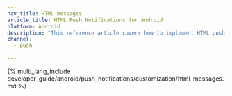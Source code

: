 ```yaml
---
nav_title: HTML messages
article_title: HTML Push Notifications for Android
platform: Android
description: "This reference article covers how to implement HTML push notifications in your Android application."
channel:
  - push

---
```


{% multi_lang_include developer_guide/android/push_notifications/customization/html_messages.md %}
